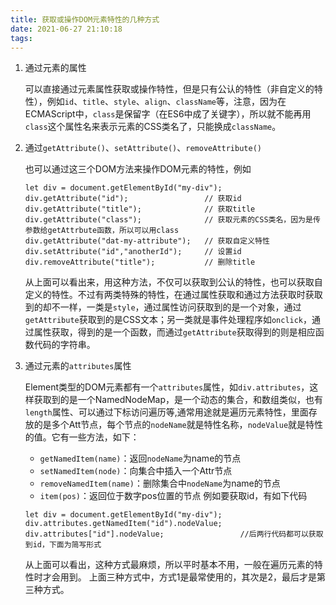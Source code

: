 ```yaml
---
title: 获取或操作DOM元素特性的几种方式
date: 2021-06-27 21:10:18
tags:
---
```

1. 通过元素的属性

    可以直接通过元素属性获取或操作特性，但是只有公认的特性（非自定义的特性），例如`id`、`title`、`style`、`align`、`className`等，注意，因为在ECMAScript中，`class`是保留字（在ES6中成了关键字），所以就不能再用`class`这个属性名来表示元素的CSS类名了，只能换成`className`。
2. 通过`getAttribute()`、`setAttribute()`、`removeAttribute()`

    也可以通过这三个DOM方法来操作DOM元素的特性，例如
    ```
    let div = document.getElementById("my-div");
    div.getAttribute("id");                 // 获取id
    div.getAttribute("title");              // 获取title
    div.getAttribute("class");              // 获取元素的CSS类名，因为是传参数给getAttrbute函数，所以可以用class
    div.getAttribute("dat-my-attribute");   // 获取自定义特性
    div.setAttribute("id","anotherId");     // 设置id
    div.removeAttribute("title");           // 删除title
    ```
    从上面可以看出来，用这种方法，不仅可以获取到公认的特性，也可以获取自定义的特性。不过有两类特殊的特性，在通过属性获取和通过方法获取时获取到的却不一样，一类是`style`，通过属性访问获取到的是一个对象，通过`getAttribute`获取到的是CSS文本；另一类就是事件处理程序如`onclick`，通过属性获取，得到的是一个函数，而通过`getAttribute`获取得到的则是相应函数代码的字符串。
3. 通过元素的`attributes`属性

    Element类型的DOM元素都有一个`attributes`属性，如`div.attributes`，这样获取到的是一个NamedNodeMap，是一个动态的集合，和数组类似，也有`length`属性、可以通过下标访问遍历等,通常用途就是遍历元素特性，里面存放的是多个Att节点，每个节点的`nodeName`就是特性名称，`nodeValue`就是特性的值。它有一些方法，如下：
    - `getNamedItem(name)`：返回`nodeName`为name的节点
    - `setNamedItem(node)`：向集合中插入一个Attr节点
    - `removeNamedItem(name)`：删除集合中`nodeName`为name的节点
    - `item(pos)`：返回位于数字pos位置的节点
    例如要获取id，有如下代码
    ```
    let div = document.getElementById("my-div");
    div.attributes.getNamedItem("id").nodeValue;
    div.attributes["id"].nodeValue;                 //后两行代码都可以获取到id，下面为简写形式
    ```
    从上面可以看出，这种方式最麻烦，所以平时基本不用，一般在遍历元素的特性时才会用到。
上面三种方式中，方式1是最常使用的，其次是2，最后才是第三种方式。